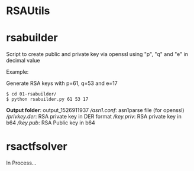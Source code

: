 # RSAUtils

rsabuilder
==========

Script to create public and private key via openssl using "p", "q" and "e" in decimal value


Example:

Generate RSA keys with p=61, q=53 and e=17

```
$ cd 01-rsabuilder/
$ python rsabuilder.py 61 53 17
```

**Output folder**: output_1526911937
*/asn1.conf*:    asn1parse file (for openssl)
*/privkey.der*:  RSA private key in DER format
*/key.priv*:     RSA private key in b64
*/key.pub*:      RSA Public key in b64



rsactfsolver
============

In Process...
